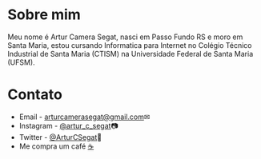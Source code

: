 # Sobre mim
 
Meu nome é Artur Camera Segat, nasci em Passo Fundo RS e moro em Santa Maria, estou cursando Informatica para Internet no Colégio Técnico Industrial de Santa Maria (CTISM) na Universidade Federal de Santa Maria (UFSM).
 

# Contato

- Email - <arturcamerasegat@gmail.com>✉
- Instagram - [@artur_c_segat](https://www.instagram.com/artur_c_segat/)📷
- Twitter - [@ArturCSegat](https://twitter.com/ArturCSegat)🦆
- Me compra um café [☕](https://buymeacoffee/ArturCSegat)
